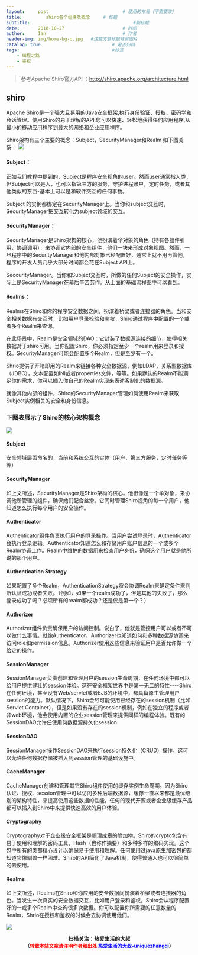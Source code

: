 ```yaml
---
layout:     post             				# 使用的布局（不需要改）
title:         shiro各个组件及概念 	# 标题 
subtitle:    					  				#副标题
date:       2018-10-27  					# 时间
author:     Ian                  			# 作者
header-img: img/home-bg-o.jpg	#这篇文章标题背景图片
catalog: true                        	# 是否归档
tags:                              		#标签
    - 编程之路
    - 鉴权
---
```

> 参考Apache Shiro官方API ：http://shiro.apache.org/architecture.html

## shiro
Apache Shiro是一个强大且易用的Java安全框架,执行身份验证、授权、密码学和会话管理。使用Shiro的易于理解的API,您可以快速、轻松地获得任何应用程序,从最小的移动应用程序到最大的网络和企业应用程序。

Shiro架构有三个主要的概念：Subject，SecurityManager和Realm 如下图关系：
![](http://uniquezhangqi.oss-cn-shenzhen.aliyuncs.com/blog/2018-10-27-ShiroBasicArchitecture.png)

#### Subject：
正如我们教程中提到的，Subject是程序安全视角的user。然而user通常指人类，但Subject可以是人，也可以指第三方的服务，守护进程账户，定时任务，或者其他类似的东西-基本上可以是和软件交互的任何事物。

Subject 的实例都绑定在SecurityManager上。当你和subject交互时，SecurityManager把交互转化为subject领域的交互。

#### SecurityManager：
SecurityManager是Shiro架构的核心，他扮演着伞对象的角色（持有各组件引用，协调调用），来协调它内部的安全组件，他们一块来形成对象视图。然而，一旦程序中的SecurityManager和他内部对象已经配置好，通常上就不用再管他，程序的开发人员几乎大部分时间都会花在Subject API上。

SeccurityManager。当你和Subject交互时，所做的任何Subject的安全操作，实际上是SecurityManager在幕后辛苦劳作。从上面的基础流程图中可以看到。

#### Realms：
Realms在Shiro和你的程序安全数据之间，扮演着桥梁或者连接器的角色。当和安全相关数据有交互时，比如用户登录校验和鉴权，Shiro通过程序中配置的一个或者多个Realm来查询。

在此场景中，Realm是安全领域的DAO：它封装了数据源连接的细节，使得相关数据对于shiro可用。当你配置Shiro，你必须指定至少一个realm用来登录和授权。SecurityManager可能会配置多个Realm，但是至少有一个。

Shrio提供了开箱即用的Realm来链接各种安全数据源，例如LDAP，关系型数据库（JDBC），文本配置如INI或者properties文件，等等。如果默认的Realm不能满足你的需求，你可以插入你自己的Realm实现来表述客制化的数据源。

就像其他内部的组件，Shiro的SecurityManager管理如何使用Realm来获取Subject实例相关的安全和身份信息。

### 下图表展示了Shiro的核心架构概念
![](http://uniquezhangqi.oss-cn-shenzhen.aliyuncs.com/blog/2018-10-27-ShiroArchitecture.png)

#### Subject
安全领域层面命名的，当前和系统交互的实体（用户，第三方服务，定时任务等等）

#### SecurityManager
如上文所述，SecurityManager是Shiro架构的核心。他很像是一个伞对象，来协调他所管理的组件，确保她们配合丝滑。它同时管理Shiro视角的每一个用户，他知道怎么执行每个用户的安全操作。

#### Authenticator
Authenticator组件负责执行用户的登录操作。当用户尝试登录时，Authenticator会执行登录逻辑。Authenticator知道怎么和存储用户账户信息的一个或多个Realm协调工作。Realm中维护的数据用来检查用户身份，确保这个用户就是他所说的那个用户。

#### Authentication Strategy
如果配置了多个Realm，AuthenticationStrategy将会协调Realm来确定条件来判断认证成功或者失败。（例如，如果一个realm成功了，但是其他的失败了，那么登录成功了吗？必须所有的realm都成功？还是仅是第一个？）

#### Authorizer
Authorizer组件负责确保用户的访问控制。说白了，他就是管控用户可以或者不可以做什么事情。就像Authenticator，Authorizer也知道如何和多种数据源协调来访问role和permission信息。Authorizer使用这些信息来验证用户是否允许做一个给定的操作。

#### SessionManager
SessionManager负责创建和管理用户的session生命周期，在任何环境中都可以给用户提供健壮的session体验。这在安全框架世界中是第一无二的特性----Shiro在任何环境，甚至没有Web/servlet或者EJB的环境中，都具备原生管理用户session的能力。默认情况下，Shiro会尽可能使用已经存在的session机制（比如Servlet Container），但是如果没有存在的session机制，例如在独立的程序或者非web环境，他会使用内置的企业session管理来提供同样的编程体验。既有的SessionDAO允许任使用何数据源持久化session

#### SessionDAO
SessionManager操作SessionDAO来执行session持久化（CRUD）操作。这可以允许任何数据存储被插入到session管理的基础设施中。

#### CacheManager
CacheManager创建和管理其它Shiro组件使用的缓存实例生命周期。因为Shiro认证、授权、session管理中可以访问多种后端数据源，缓存一直以来都是最优级别的架构特性，来提高使用这些数据的性能。任何的现代开源或者企业级缓存产品都可以插入到Shiro中来提供快速高效的用户体验。

#### Cryptography
Cryptography对于企业级安全框架是顺理成章的附加物。Shiro的crypto包含有易于使用和理解的密码工具，Hash（也称作摘要）和多种多样的编码实现。这个包中所有的类都精心设计以确保易于使用和理解。任何使用过java原生加密包的都知道它像驯兽一样困难。Shiro的API简化了Java机制，使得普通人也可以很简单的去使用。

#### Realms
如上文所述，Realms在Shiro和你应用的安全数据间扮演着桥梁或者连接器的角色。当发生一次真实的安全数据交互，比如用户登录和鉴权，Shiro会从程序配置好的一或多个Realm中查询很多次数据。你可以配置你所需要的任意数量的Realm，Shrio在授权和鉴权的时候会去协调使用他们。








![](https://ws3.sinaimg.cn/large/006tKfTcgy1fqj5aochgoj309k09kmwz.jpg)
<b><center>扫描关注：热爱生活的大叔</center>
<b><center><font size="2">（<font size="2" color="#FF0000">转载本站文章请注明作者和出处</font> <font size="2" color="#0000FF">热爱生活的大叔-uniquezhangqi</font><font size="2">）</font>
